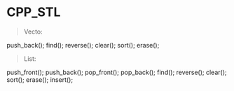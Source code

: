 # CPP_STL

> Vecto:
  
  push_back();
  find();
  reverse();
  clear();
  sort();
  erase();
  
> List:

  push_front();
  push_back();
  pop_front();
  pop_back();
  find();
  reverse();
  clear();
  sort();
  erase();
  insert();
